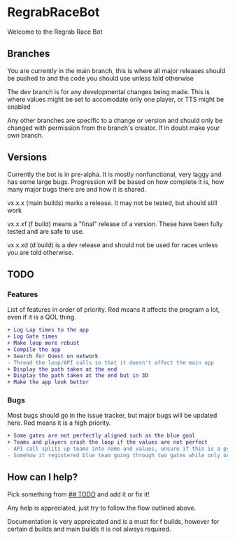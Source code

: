 # RegrabRaceBot
Welcome to the Regrab Race Bot

## Branches
You are currently in the main branch, this is where all major releases should be pushed to and the code you should use unless told otherwise

The dev branch is for any developmental changes being made. This is where values might be set to accomodate only one player, or TTS might be enabled

Any other branches are specific to a change or version and should only be changed with permission from the branch's creator. If in doubt make your own branch.

## Versions
Currently the bot is in pre-alpha. It is mostly nonfunctional, very laggy and has some large bugs. Progression will be based on how complete it is, how many major bugs there are and how it is shared.

vx.x.x (main builds) marks a release. It may not be tested, but should still work

vx.x.xf (f build) means a "final" release of a version. These have been fully tested and are safe to use.

vx.x.xd (d build) is a dev release and should not be used for races unless you are told otherwise.

## TODO
### Features
List of features in order of priority. Red means it affects the program a lot, even if it is a QOL thing.
```diff
+ Log Lap times to the app
+ Log Gate times
+ Make loop more robust
+ Compile the app
+ Search for Quest on network
- Thread the loop/API calls so that it doesn't affect the main app
+ Display the path taken at the end
+ Display the path taken at the end but in 3D
+ Make the app look better
```
### Bugs
Most bugs should go in the issue tracker, but major bugs will be updated here. Red means it is a high priority.
```diff
+ Some gates are not perfectly aligned such as the blue goal
+ Teams and players crash the loop if the values are not perfect
- API call splits up teams into name and values, unsure if this is a python or API error
- Somehow it registered blue team going through two gates while only orange moved through one
```
## How can I help?
Pick something from [## TODO](#todo) and add it or fix it!

Any help is appreciated, just try to follow the flow outlined above.

Documentation is very appreicated and is a must for f builds, however for certain d builds and main builds it is not always required.
